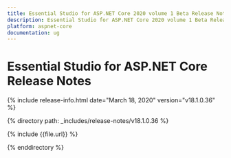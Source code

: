 ```yaml
---
title: Essential Studio for ASP.NET Core 2020 volume 1 Beta Release Notes  
description: Essential Studio for ASP.NET Core 2020 volume 1 Beta Release Notes  
platform: aspnet-core
documentation: ug
---
```


# Essential Studio for ASP.NET Core  Release Notes  

{% include release-info.html date="March 18, 2020"  version="v18.1.0.36" %} 


{% directory path: _includes/release-notes/v18.1.0.36 %}

{% include {{file.url}} %}

{% enddirectory %}